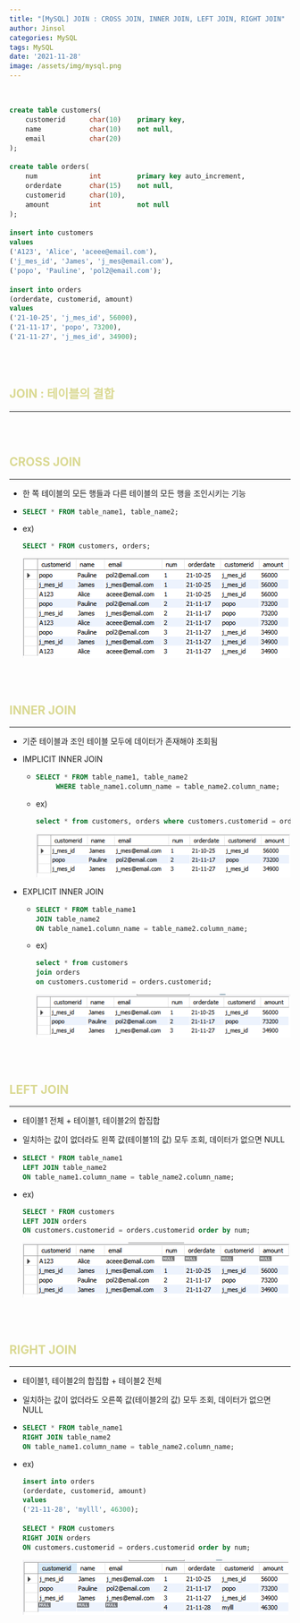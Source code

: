 ```yaml
---
title: "[MySQL] JOIN : CROSS JOIN, INNER JOIN, LEFT JOIN, RIGHT JOIN"
author: Jinsol
categories: MySQL
tags: MySQL
date: '2021-11-28'
image: /assets/img/mysql.png
---
```


<br>

```sql
create table customers(
	customerid		char(10)	primary key,
    name			char(10)	not null,
    email			char(20)
);

create table orders(
	num				int			primary key	auto_increment,
    orderdate		char(15)	not null,
    customerid		char(10),
    amount			int			not null
);

insert into customers 
values
('A123', 'Alice', 'aceee@email.com'),
('j_mes_id', 'James', 'j_mes@email.com'),
('popo', 'Pauline', 'pol2@email.com');

insert into orders
(orderdate, customerid, amount)
values
('21-10-25', 'j_mes_id', 56000),
('21-11-17', 'popo', 73200),
('21-11-27', 'j_mes_id', 34900);
```

<br>
<br>

## <span style="color:#DAD992">JOIN : 테이블의 결합</span>
<hr>

<br>
<br>

## <span style="color:#DAD992">CROSS JOIN</span>
<hr>

- 한 쪽 테이블의 모든 행들과 다른 테이블의 모든 행을 조인시키는 기능

-   ```sql
    SELECT * FROM table_name1, table_name2; 
    ```

-   ex)
    
    ```sql
    SELECT * FROM customers, orders;
    ```

    ![](/assets/img/crossjoin.PNG)

<br>
<br>

## <span style="color:#DAD992">INNER JOIN</span>
<hr>

- 기준 테이블과 조인 테이블 모두에 데이터가 존재해야 조회됨

- IMPLICIT INNER JOIN

    -   ```sql
        SELECT * FROM table_name1, table_name2
             WHERE table_name1.column_name = table_name2.column_name;
        ```

    - ex)

        ```sql
        select * from customers, orders where customers.customerid = orders.customerid order by num;
        ```

        ![](/assets/img/innerjoin_im.PNG)

- EXPLICIT INNER JOIN

    -   ```sql
        SELECT * FROM table_name1
        JOIN table_name2
        ON table_name1.column_name = table_name2.column_name;
        ```

    - ex)

        ```sql
        select * from customers
        join orders
        on customers.customerid = orders.customerid;
        ```

        ![](/assets/img/innerjoin_ex.PNG)

<br>
<br>

## <span style="color:#DAD992">LEFT JOIN</span>
<hr>

- 테이블1 전체 + 테이블1, 테이블2의 합집합

- 일치하는 값이 없더라도 왼쪽 값(테이블1의 값) 모두 조회, 데이터가 없으면 NULL 

-   ```sql
    SELECT * FROM table_name1
    LEFT JOIN table_name2
    ON table_name1.column_name = table_name2.column_name;
    ```

- ex)

    ```sql
    SELECT * FROM customers
    LEFT JOIN orders
    ON customers.customerid = orders.customerid order by num;
    ```

    ![](/assets/img/leftjoin.PNG)


<br>
<br>

## <span style="color:#DAD992">RIGHT JOIN</span>
<hr>

- 테이블1, 테이블2의 합집합 + 테이블2 전체

- 일치하는 값이 없더라도 오른쪽 값(테이블2의 값) 모두 조회, 데이터가 없으면 NULL 

-   ```sql
    SELECT * FROM table_name1
    RIGHT JOIN table_name2
    ON table_name1.column_name = table_name2.column_name;
    ```

- ex)

    ```sql
    insert into orders
    (orderdate, customerid, amount)
    values
    ('21-11-28', 'mylll', 46300);

    SELECT * FROM customers
    RIGHT JOIN orders
    ON customers.customerid = orders.customerid order by num;
    ```

    ![](/assets/img/rightjoin.PNG)